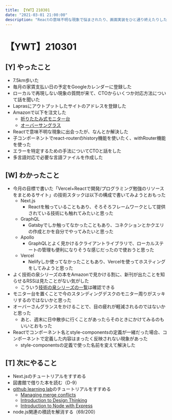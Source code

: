 ```yaml
---
title: 【YWT】210301
date: "2021-03-01 21:00:00"
description: "Reactの意味不明な現象で悩まされたり、画面実装をひと通り終えたりした"
---
```


# 【YWT】210301

## [Y] やったこと

- 7.5km歩いた
- 毎月の家賃支払い日の予定をGoogleカレンダーに登録した
- ローカルで再現しない現象の質問が来て、CTOからいくつか対応方法について話を聞いた
- Laprasにアウトプットしたサイトのアドレスを登録した
- Amazonで以下を注文した
  - [折りたたみ式モニター台](https://www.amazon.co.jp/gp/product/B07MQXGKT3)
  - [オーバーサングラス](https://www.amazon.co.jp/gp/product/B089M7C14H)
- Reactで意味不明な現象に出会ったが、なんとか解決した
- 子コンポーネントでreact-routerのhistory機能を使いたく、withRouter機能を使った
- エラーを特定するための手法についてCTOと話をした
- 多言語対応で必要な言語ファイルを作成した

## [W] わかったこと

- 今月の目標で書いた「Vercel+Reactで開発/プログラミング勉強のリソースをまとめるサイト」の技術スタックは以下の構成で書いてみようとおもった
  - Next.js
      - Reactを触っていることもあり、そろそろフレームワークとして提供されている技術にも触れてみたいと思った
  - GraphQL
      - Gatsbyでしか触ってなかったこともあり、コネクションとかクエリの作成とかを自分でやってみたいと思った
  - Apollo
      - GraphQLとよく見かけるクライアントライブラリで、ローカルステートの管理も便利になりそうな感じだったので使おうと思った
  - Vercel
      - Nelifyしか使ってなかったこともあり、Vercelを使ってホスティングをしてみようと思った
- よく技術の泉シリーズの本をAmazonで見かける割に、新刊が出たことを知らせるRSSは見たことがない気がした
  - こういう[技術の泉シリーズの一覧](https://bookwalker.jp/label/6000/)は確認できる
- モニター台を置くことで今のスタンディングデスクのモニター周りがスッキリするのではないかと思った
- オーバーさんグランスをかけることで、目の疲れが軽減されるのではないかと思った
  - あと、週末に日中散歩に行くことがあったらそのときにかけてみるのもいいとおもった
- Reactでコンポーネント名とstyle-componentsの定義が一緒だった場合、コンポーネントで定義した内容はまったく反映されない現象があった
  - style-componentsの定義で使った名前を変えて解決した

## [T] 次にやること

- Next.jsのチュートリアルをすすめる
- 図書館で借りた本を読む（D-9）
- [github learning lab](https://lab.github.com/githubtraining)のチュートリアルをすすめる
  - [Managing merge conflicts](https://lab.github.com/githubtraining/managing-merge-conflicts)
  - [Introduction to Design Thinking](https://lab.github.com/githubtraining/introduction-to-design-thinking)
  - [Introduction to Node with Express](https://lab.github.com/everydeveloper/introduction-to-node-with-express)
- node.js関連の積読を解消する（69/200）
